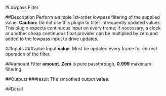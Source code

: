 #Lowpass Filter

##Description
Perform a simple 1st-order lowpass filtering of the supplied value. **Caution:** Do not use this plugin to filter infrequently updated values. This plugin expects continuous input on every frame; if necessary, a clock or another cheap continuous float provider can be multiplied by zero and added to the lowpass input to drive updates.

##Inputs
###value
Input **value**. Must be updated every frame for correct operation of the filter.

###amount
Filter **amount**. **Zero** is pure passthrough, **0.999** maximum filtering.

##Outputs
###result
The smoothed output **value**.

##Detail

